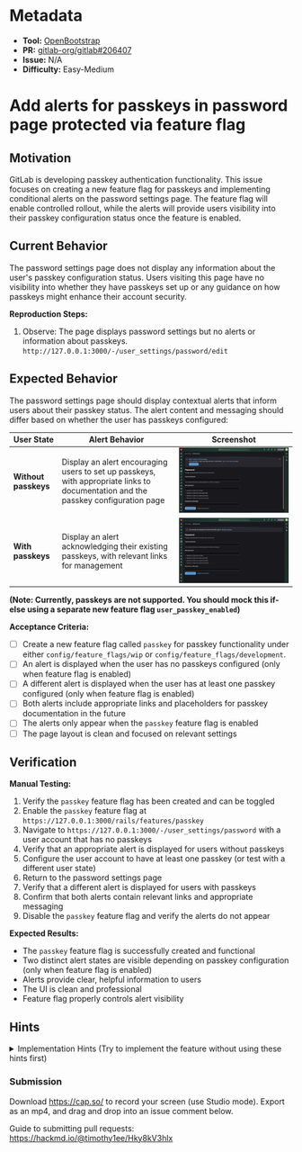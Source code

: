 # Metadata

- **Tool:** [OpenBootstrap](https://openbootstrap.onrender.com/pr/gitlab-org/gitlab/206407)
- **PR:** [gitlab-org/gitlab#206407](https://gitlab.com/gitlab-org/gitlab/-/merge_requests/206407)
- **Issue:** N/A
- **Difficulty:** Easy-Medium

# Add alerts for passkeys in password page protected via feature flag

## Motivation

GitLab is developing passkey authentication functionality. This issue focuses on creating a new feature flag for passkeys and implementing conditional alerts on the password settings page. The feature flag will enable controlled rollout, while the alerts will provide users visibility into their passkey configuration status once the feature is enabled.

## Current Behavior

The password settings page does not display any information about the user's passkey configuration status. Users visiting this page have no visibility into whether they have passkeys set up or any guidance on how passkeys might enhance their account security.

**Reproduction Steps:**
1. Observe: The page displays password settings but no alerts or information about passkeys. `http://127.0.0.1:3000/-/user_settings/password/edit`

## Expected Behavior

The password settings page should display contextual alerts that inform users about their passkey status. The alert content and messaging should differ based on whether the user has passkeys configured:

| User State | Alert Behavior | Screenshot |
|------------|----------------|------------|
| **Without passkeys** | Display an alert encouraging users to set up passkeys, with appropriate links to documentation and the passkey configuration page | ![User without passkeys](assets/without-passkey.png) |
| **With passkeys** | Display an alert acknowledging their existing passkeys, with relevant links for management | ![User with passkeys](assets/with-passkey.png) |

**(Note: Currently, passkeys are not supported. You should mock this if-else using a separate new feature flag `user_passkey_enabled`)**

**Acceptance Criteria:**
- [ ] Create a new feature flag called `passkey` for passkey functionality under either `config/feature_flags/wip` or `config/feature_flags/development`.  
- [ ] An alert is displayed when the user has no passkeys configured (only when feature flag is enabled)
- [ ] A different alert is displayed when the user has at least one passkey configured (only when feature flag is enabled)
- [ ] Both alerts include appropriate links and placeholders for passkey documentation in the future
- [ ] The alerts only appear when the `passkey` feature flag is enabled
- [ ] The page layout is clean and focused on relevant settings

## Verification

**Manual Testing:**
1. Verify the `passkey` feature flag has been created and can be toggled
2. Enable the `passkey` feature flag at `https://127.0.0.1:3000/rails/features/passkey`
3. Navigate to `https://127.0.0.1:3000/-/user_settings/password` with a user account that has no passkeys
4. Verify that an appropriate alert is displayed for users without passkeys
5. Configure the user account to have at least one passkey (or test with a different user state)
6. Return to the password settings page
7. Verify that a different alert is displayed for users with passkeys
8. Confirm that both alerts contain relevant links and appropriate messaging
9. Disable the `passkey` feature flag and verify the alerts do not appear

**Expected Results:**
- The `passkey` feature flag is successfully created and functional
- Two distinct alert states are visible depending on passkey configuration (only when feature flag is enabled)
- Alerts provide clear, helpful information to users
- The UI is clean and professional
- Feature flag properly controls alert visibility

## Hints

<details>
<summary>Implementation Hints (Try to implement the feature without using these hints first)</summary>

- Feature flags in GitLab are typically stored in YAML files under `config/feature_flags/`
- Use the appropriate directory (`wip` or `development`) for the passkey feature flag
- For mocking passkey status, you can create an temporary additional feature flag `user_passkey_enabled` to simulate different user states
- Look for existing alert patterns in the GitLab codebase for consistent styling and behavior
- Consider using GitLab's existing UI components for alerts to maintain consistency
- You can toggle feature flags via
```bash
cd <<YOUR gitlab dir>>
bundle exec rails console
>> Feature.enable(:passkeys) // change state
>> Feature.enabled?(:passkeys) // check state
```
- Example feature flags YAML
```yml
---
name: passkeys
introduced_by_url:
rollout_issue_url:
milestone: '17.6'
type: development
group: group::authentication
default_enabled: false
```

</details>

### Submission
Download https://cap.so/ to record your screen (use Studio mode). Export as an mp4, and drag and drop into an issue comment below.

Guide to submitting pull requests: https://hackmd.io/@timothy1ee/Hky8kV3hlx
